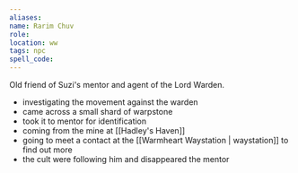 ```yaml
---
aliases: 
name: Rarim Chuv
role: 
location: ww
tags: npc
spell_code: 
---
```


Old friend of Suzi's mentor and agent of the Lord Warden.

- investigating the movement against the warden
- came across a small shard of warpstone
- took it to mentor for identification
- coming from the mine at [[Hadley's Haven]]
- going to meet a contact at the [[Warmheart Waystation | waystation]] to find out more
- the cult were following him and disappeared the mentor